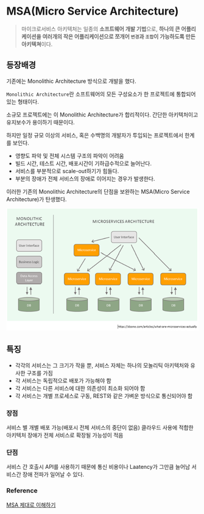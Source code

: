 # MSA(Micro Service Architecture)

> 마이크로서비스 아키텍처는 일종의 **소프트웨어 개발 기법**으로, **하나의 큰 어플리케이션을 여러개의 작은 어플리케이션으로 쪼개어 `변경`과 `조합`이 가능하도록 만든 아키텍쳐**이다.

## 등장배경

기존에는 Monolithic Architecture 방식으로 개발을 했다.

`Monolithic Architecture`란 소프트웨어의 모든 구성요소가 한 프로젝트에 통합되어있는 형태이다.

소규모 프로젝트에는 이 Monolithic Architecture가 합리적이다. 간단한 아키텍처이고 유지보수가 용이하기 때문이다.

하지만 일정 규모 이상의 서비스, 혹은 수백명의 개발자가 투입되는 프로젝트에서 한계를 보인다.

- 영향도 파악 및 전체 시스템 구조의 파악이 어려움
- 빌드 시간, 테스트 시간, 배포시간이 기하급수적으로 늘어난다.
- 서비스를 부분적으로 scale-out하기가 힘들다.
- 부분의 장애가 전체 서비스의 장애로 이어지는 경우가 발생한다.

이러한 기존의 Monolithic Architecture의 단점을 보완하는 MSA(Micro Service Architecture)가 탄생했다.

![](images/MSA.png)



## 특징

- 각각의 서비스는 그 크기가 작을 뿐, 서비스 자체는 하나의 모놀리틱 아키텍처와 유사한 구조를 가짐
- 각 서비스는 독립적으로 배포가 가능해야 함
- 각 서비스는 다른 서비스에 대한 의존성이 최소화 되어야 함
- 각 서비스는 개별 프로세스로 구동, REST와 같은 가벼운 방식으로 통신되어야 함

### 장점

서비스 별 개별 배포 가능(배포시 전체 서비스의 중단이 없음)
클라우드 사용에 적합한 아키텍처
장애가 전체 서비스로 확장될 가능성이 적음

### 단점

서비스 간 호출시 API를 사용하기 때문에 통신 비용이나 Laatency가 그만큼 늘어남
서비스간 장애 전파가 일어날 수 있다.



### Reference

[MSA 제대로 이해하기](https://velog.io/@tedigom/MSA-%EC%A0%9C%EB%8C%80%EB%A1%9C-%EC%9D%B4%ED%95%B4%ED%95%98%EA%B8%B0-1-MSA%EC%9D%98-%EA%B8%B0%EB%B3%B8-%EA%B0%9C%EB%85%90-3sk28yrv0e)

